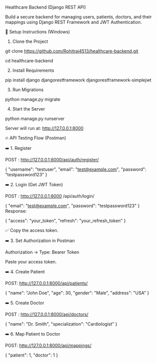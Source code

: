  Healthcare Backend (Django REST API)

 
Build a secure backend for managing users, patients, doctors, and their mappings using Django REST Framework and JWT Authentication.


🚀 Setup Instructions (Windows)


1. Clone the Project


git clone https://github.com/Rohitraj4513/healthcare-backend.git


cd healthcare-backend


2. Install Requirements


pip install django djangorestframework djangorestframework-simplejwt


3. Run Migrations


python manage.py migrate


4. Start the Server


python manage.py runserver


Server will run at:
http://127.0.0.1:8000


🔥 API Testing Flow (Postman)


➡️ 1. Register


POST : http://127.0.0.1:8000/api/auth/register/



{
  "username": "testuser",
  "email": "test@example.com",
  "password": "testpassword123" 
}



➡️ 2. Login (Get JWT Token)


POST : http://127.0.0.1:8000 /api/auth/login/

{
  "email": "test@example.com",
  "password": "testpassword123"
}
Response:


{
  "access": "your_token",
  "refresh": "your_refresh_token"
}


✅ Copy the access token.


➡️ 3. Set Authorization in Postman


Authorization → Type: Bearer Token


Paste your access token.


➡️ 4. Create Patient


POST: http://127.0.0.1:8000/api/patients/


{
  "name": "John Doe",
  "age": 30,
  "gender": "Male",
  "address": "USA"
}


➡️ 5. Create Doctor


POST : http://127.0.0.1:8000/api/doctors/


{
  "name": "Dr. Smith",
  "specialization": "Cardiologist"
}


➡️ 6. Map Patient to Doctor


POST: http://127.0.0.1:8000/api/mappings/


{
  "patient": 1,
  "doctor": 1
}

